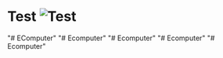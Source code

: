 # Test ![Test](https://github.com/ruslan9814/EComputer/actions/workflows/test.yml/badge.svg)
"# EComputer" 
"# Ecomputer" 
"# Ecomputer" 
"# Ecomputer" 
"# Ecomputer" 
